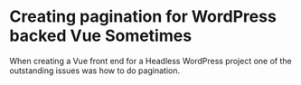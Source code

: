 # Creating pagination for WordPress backed Vue Sometimes

When creating a Vue front end for a Headless WordPress project one of the outstanding issues was how to do pagination.

